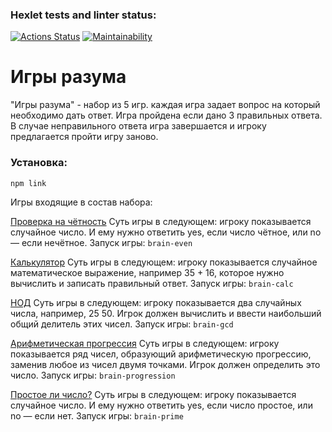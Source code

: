 ### Hexlet tests and linter status:
[![Actions Status](https://github.com/burgerok/backend-project-44/workflows/hexlet-check/badge.svg)](https://github.com/burgerok/backend-project-44/actions)
[![Maintainability](https://api.codeclimate.com/v1/badges/8ab29b041ef0a3cfdac4/maintainability)](https://codeclimate.com/github/burgerok/backend-project-44/maintainability)

# Игры разума
"Игры разума" - набор из 5 игр. каждая игра задает вопрос на который необходимо дать ответ. Игра пройдена если дано 3 правильных ответа. В случае неправильного ответа игра завершается и игроку предлагается пройти игру заново. 

### Установка: 
```npm link```

Игры входящие в состав набора:

[Проверка на чётность](https://asciinema.org/a/JFec25n7LfXuDuqkXivVlHdjt)
Суть игры в следующем: игроку показывается случайное число. И ему нужно ответить yes, если число чётное, или no — если нечётное.
Запуск игры: ```brain-even```

[Калькулятор](https://asciinema.org/a/AUV71NPPUXSeIDyM26tsuWweq)
Суть игры в следующем: игроку показывается случайное математическое выражение, например 35 + 16, которое нужно вычислить и записать правильный ответ.
Запуск игры: ```brain-calc```

[НОД](https://asciinema.org/a/XgiYpEzETK8TD9qkyj0mQ2XNR)
Суть игры в следующем: игроку показывается два случайных числа, например, 25 50. Игрок должен вычислить и ввести наибольший общий делитель этих чисел.
Запуск игры: ```brain-gcd```

[Арифметическая прогрессия](https://asciinema.org/a/Vdg2fcPx3Mjyk0s9pPApchNrg)
Суть игры в следующем: игроку показывается ряд чисел, образующий арифметическую прогрессию, заменив любое из чисел двумя точками. Игрок должен определить это число.
Запуск игры: ```brain-progression```

[Простое ли число?](https://asciinema.org/a/vpmiY42brLWUOBF5WqqsqMaq7)
Суть игры в следующем: игроку показывается случайное число. И ему нужно ответить yes, если число простое, или no — если нет.
Запуск игры: ```brain-prime```
